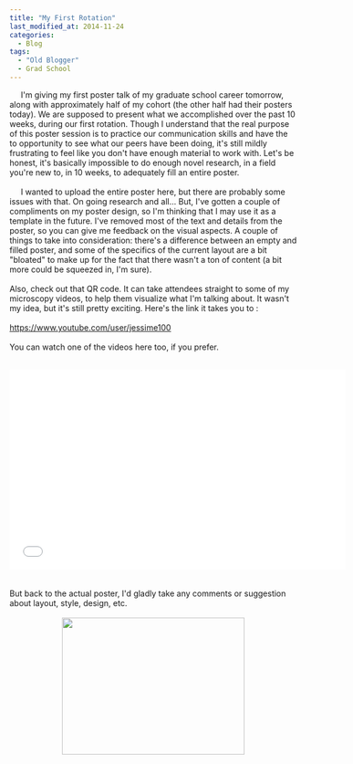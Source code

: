 ```yaml
---
title: "My First Rotation"
last_modified_at: 2014-11-24
categories:
  - Blog
tags:
  - "Old Blogger"
  - Grad School
---
```

&nbsp; &nbsp; &nbsp;I'm giving my first poster talk of my graduate school career tomorrow, along with approximately half of my cohort (the other half had their posters today). We are supposed to present what we accomplished over the past 10 weeks, during our first rotation. Though I understand that the real purpose of this poster session is to practice our communication skills and have the to opportunity to see what our peers have been doing, it's still mildly frustrating to feel like you don't have enough material to work with. Let's be honest, it's basically impossible to do enough novel research, in a field you're new to, in 10 weeks, to adequately fill an entire poster.<br />
<br />
&nbsp; &nbsp; &nbsp;I wanted to upload the entire poster here, but there are probably some issues with that. On going research and all... But, I've gotten a couple of compliments on my poster design, so I'm thinking that I may use it as a template in the future. I've removed most of the text and details from the poster, so you can give me feedback on the visual aspects. A couple of things to take into consideration: there's a difference between an empty and filled poster, and some of the specifics of the current layout are a bit "bloated" to make up for the fact that there wasn't a ton of content (a bit more could be squeezed in, I'm sure).<br />
<br />
Also, check out that QR code. It can take attendees straight to some of my microscopy videos, to help them visualize what I'm talking about. It wasn't my idea, but it's still pretty exciting. Here's the link it takes you to :<br />
<br />
<a href="https://www.youtube.com/user/jessime100">https://www.youtube.com/user/jessime100</a><br />
<br />
You can watch one of the videos here too, if you prefer.<br />
<br />
<iframe allowfullscreen="" frameborder="0" height="350" src="//www.youtube.com/embed/m7IAM10Mjqg" width="590"></iframe><br />
<br />
<br />
But back to the actual poster, I'd gladly take any comments or suggestion about layout, style, design, etc.<br />
<br />
<div class="separator" style="clear: both; text-align: center;">
<a href="http://1.bp.blogspot.com/-YtCibVwZasg/VHPLA_XvNQI/AAAAAAAACY8/87y3JxduBCk/s1600/First%2BRotation%2BPoster-Template.png" imageanchor="1" style="margin-left: 1em; margin-right: 1em;"><img border="0" src="http://1.bp.blogspot.com/-YtCibVwZasg/VHPLA_XvNQI/AAAAAAAACY8/87y3JxduBCk/s1600/First%2BRotation%2BPoster-Template.png" height="240" width="320" /></a></div>
<br />
